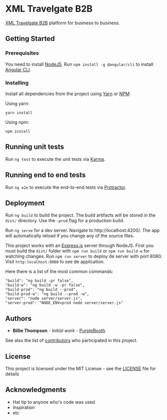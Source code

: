 # XML Travelgate B2B

[XML Travelgate B2B](https://xtg-b2b.firebaseapp.com/) platform for business to business.

## Getting Started

### Prerequisites

You need to install [NodeJS](https://nodejs.org/es/). Run `npm install -g @angular/cli` to install [Angular CLI](https://cli.angular.io/).

### Installing

Install all dependencies from the project using [Yarn](https://yarnpkg.com/lang/en/) or [NPM](https://xtg-b2b.firebaseapp.com/):

Using yarn:
```
yarn install
```

Using npm:
```
npm install
```

## Running unit tests

Run `ng test` to execute the unit tests via [Karma](https://karma-runner.github.io/1.0/index.html).

## Running end to end tests

Run `ng e2e` to execute the end-to-end tests via [Protractor](http://www.protractortest.org/#/).

## Deployment

Run `ng build` to build the project. The build artifacts will be stored in the `dist/` directory. Use the `-prod` flag for a production build.

Run `ng serve` for a dev server. Navigate to http://localhost:4200/. The app will automatically reload if you change any of the source files.

This project works with an [Express.js](http://expressjs.com/es/) server through NodeJS. First you must build the `dist/` folder with `npm run build` or `npm run build-w` for watching changes. Run `npm run server` to deploy de server with port 8080. Visit `http:localhost:8080` to see de application.

Here there is a list of the most common commands:

```
"build": "ng build -pr false",
"build-w": "ng build -w -pr false",
"build-prod": "ng build --prod",
"build-prod-w": "ng build --prod -w",
"server": "node server/server.js",
"server-prod": "NODE_ENV=prod node server/server.js"
```

## Authors

* **Billie Thompson** - *Initial work* - [PurpleBooth](https://github.com/PurpleBooth)

See also the list of [contributors](https://github.com/your/project/contributors) who participated in this project.

## License

This project is licensed under the MIT License - see the [LICENSE](LICENSE) file for details

## Acknowledgments

* Hat tip to anyone who's code was used
* Inspiration
* etc
